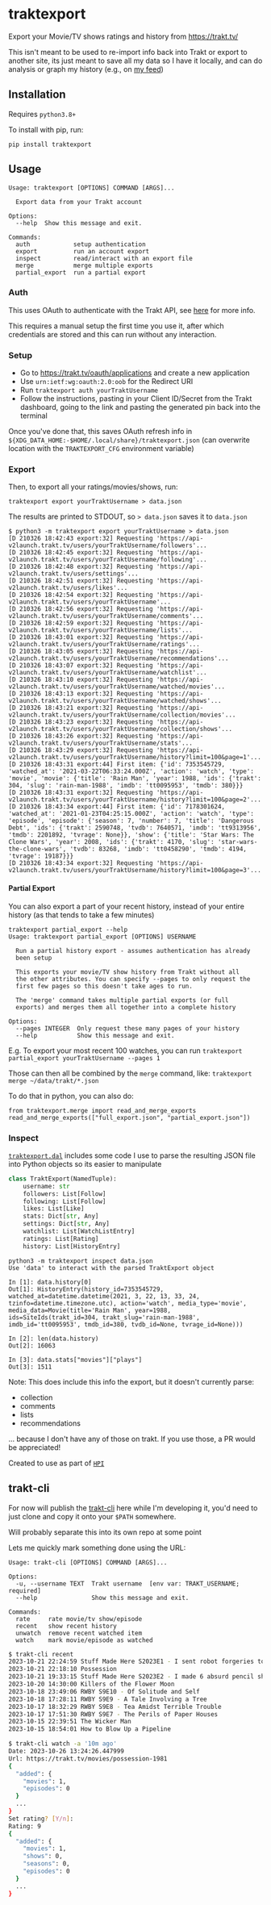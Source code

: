 # traktexport

Export your Movie/TV shows ratings and history from https://trakt.tv/

This isn't meant to be used to re-import info back into Trakt or export to another site, its just meant to save all my data so I have it locally, and can do analysis or graph my history (e.g., on [my feed](https://sean.fish/feed/?order_by=when&sort=desc&ftype=trakt_history_episode%2Ctrakt_history_movie))

## Installation

Requires `python3.8+`

To install with pip, run:

    pip install traktexport

## Usage

```
Usage: traktexport [OPTIONS] COMMAND [ARGS]...

  Export data from your Trakt account

Options:
  --help  Show this message and exit.

Commands:
  auth            setup authentication
  export          run an account export
  inspect         read/interact with an export file
  merge           merge multiple exports
  partial_export  run a partial export
```

### Auth

This uses OAuth to authenticate with the Trakt API, see [here](https://glensc.github.io/python-pytrakt/getstarted.html#oauth-auth) for more info.

This requires a manual setup the first time you use it, after which credentials are stored and this can run without any interaction.

### Setup

- Go to <https://trakt.tv/oauth/applications> and create a new application
- Use `urn:ietf:wg:oauth:2.0:oob` for the Redirect URI
- Run `traktexport auth yourTraktUsername`
- Follow the instructions, pasting in your Client ID/Secret from the Trakt dashboard, going to the link and pasting the generated pin back into the terminal

Once you've done that, this saves OAuth refresh info in `${XDG_DATA_HOME:-$HOME/.local/share}/traktexport.json` (can overwrite location with the `TRAKTEXPORT_CFG` environment variable)

### Export

Then, to export all your ratings/movies/shows, run:

`traktexport export yourTraktUsername > data.json`

The results are printed to STDOUT, so `> data.json` saves it to `data.json`

```
$ python3 -m traktexport export yourTraktUsername > data.json
[D 210326 18:42:43 export:32] Requesting 'https://api-v2launch.trakt.tv/users/yourTraktUsername/followers'...
[D 210326 18:42:45 export:32] Requesting 'https://api-v2launch.trakt.tv/users/yourTraktUsername/following'...
[D 210326 18:42:48 export:32] Requesting 'https://api-v2launch.trakt.tv/users/settings'...
[D 210326 18:42:51 export:32] Requesting 'https://api-v2launch.trakt.tv/users/likes'...
[D 210326 18:42:54 export:32] Requesting 'https://api-v2launch.trakt.tv/users/yourTraktUsername'...
[D 210326 18:42:56 export:32] Requesting 'https://api-v2launch.trakt.tv/users/yourTraktUsername/comments'...
[D 210326 18:42:59 export:32] Requesting 'https://api-v2launch.trakt.tv/users/yourTraktUsername/lists'...
[D 210326 18:43:01 export:32] Requesting 'https://api-v2launch.trakt.tv/users/yourTraktUsername/ratings'...
[D 210326 18:43:05 export:32] Requesting 'https://api-v2launch.trakt.tv/users/yourTraktUsername/recommendations'...
[D 210326 18:43:07 export:32] Requesting 'https://api-v2launch.trakt.tv/users/yourTraktUsername/watchlist'...
[D 210326 18:43:10 export:32] Requesting 'https://api-v2launch.trakt.tv/users/yourTraktUsername/watched/movies'...
[D 210326 18:43:13 export:32] Requesting 'https://api-v2launch.trakt.tv/users/yourTraktUsername/watched/shows'...
[D 210326 18:43:21 export:32] Requesting 'https://api-v2launch.trakt.tv/users/yourTraktUsername/collection/movies'...
[D 210326 18:43:23 export:32] Requesting 'https://api-v2launch.trakt.tv/users/yourTraktUsername/collection/shows'...
[D 210326 18:43:26 export:32] Requesting 'https://api-v2launch.trakt.tv/users/yourTraktUsername/stats'...
[D 210326 18:43:29 export:32] Requesting 'https://api-v2launch.trakt.tv/users/yourTraktUsername/history?limit=100&page=1'...
[D 210326 18:43:31 export:44] First item: {'id': 7353545729, 'watched_at': '2021-03-22T06:33:24.000Z', 'action': 'watch', 'type': 'movie', 'movie': {'title': 'Rain Man', 'year': 1988, 'ids': {'trakt': 304, 'slug': 'rain-man-1988', 'imdb': 'tt0095953', 'tmdb': 380}}}
[D 210326 18:43:31 export:32] Requesting 'https://api-v2launch.trakt.tv/users/yourTraktUsername/history?limit=100&page=2'...
[D 210326 18:43:34 export:44] First item: {'id': 7178301624, 'watched_at': '2021-01-23T04:25:15.000Z', 'action': 'watch', 'type': 'episode', 'episode': {'season': 7, 'number': 7, 'title': 'Dangerous Debt', 'ids': {'trakt': 2590748, 'tvdb': 7640571, 'imdb': 'tt9313956', 'tmdb': 2201892, 'tvrage': None}}, 'show': {'title': 'Star Wars: The Clone Wars', 'year': 2008, 'ids': {'trakt': 4170, 'slug': 'star-wars-the-clone-wars', 'tvdb': 83268, 'imdb': 'tt0458290', 'tmdb': 4194, 'tvrage': 19187}}}
[D 210326 18:43:34 export:32] Requesting 'https://api-v2launch.trakt.tv/users/yourTraktUsername/history?limit=100&page=3'...
```

#### Partial Export

You can also export a part of your recent history, instead of your entire history (as that tends to take a few minutes)

```
traktexport partial_export --help
Usage: traktexport partial_export [OPTIONS] USERNAME

  Run a partial history export - assumes authentication has already
  been setup

  This exports your movie/TV show history from Trakt without all
  the other attributes. You can specify --pages to only request the
  first few pages so this doesn't take ages to run.

  The 'merge' command takes multiple partial exports (or full
  exports) and merges them all together into a complete history

Options:
  --pages INTEGER  Only request these many pages of your history
  --help           Show this message and exit.
```

E.g. To export your most recent 100 watches, you can run `traktexport partial_export yourTraktUsername --pages 1`

Those can then all be combined by the `merge` command, like: `traktexport merge ~/data/trakt/*.json`

To do that in python, you can also do:

```
from traktexport.merge import read_and_merge_exports
read_and_merge_exports(["full_export.json", "partial_export.json"])
```

### Inspect

[`traktexport.dal`](./traktexport/dal.py) includes some code I use to parse the resulting JSON file into Python objects so its easier to manipulate

```python
class TraktExport(NamedTuple):
    username: str
    followers: List[Follow]
    following: List[Follow]
    likes: List[Like]
    stats: Dict[str, Any]
    settings: Dict[str, Any]
    watchlist: List[WatchListEntry]
    ratings: List[Rating]
    history: List[HistoryEntry]
```

```
python3 -m traktexport inspect data.json
Use 'data' to interact with the parsed TraktExport object

In [1]: data.history[0]
Out[1]: HistoryEntry(history_id=7353545729, watched_at=datetime.datetime(2021, 3, 22, 13, 33, 24, tzinfo=datetime.timezone.utc), action='watch', media_type='movie', media_data=Movie(title='Rain Man', year=1988, ids=SiteIds(trakt_id=304, trakt_slug='rain-man-1988', imdb_id='tt0095953', tmdb_id=380, tvdb_id=None, tvrage_id=None)))

In [2]: len(data.history)
Out[2]: 16063

In [3]: data.stats["movies"]["plays"]
Out[3]: 1511
```

Note: This does include this info the export, but it doesn't currently parse:

- collection
- comments
- lists
- recommendations

... because I don't have any of those on trakt. If you use those, a PR would be appreciated!

Created to use as part of [`HPI`](https://github.com/seanbreckenridge/HPI)

## trakt-cli

For now will publish the [trakt-cli](./scripts/trakt-cli) here while I'm developing it, you'd need to just clone and copy it onto your `$PATH` somewhere.

Will probably separate this into its own repo at some point

Lets me quickly mark something done using the URL:

```
Usage: trakt-cli [OPTIONS] COMMAND [ARGS]...

Options:
  -u, --username TEXT  Trakt username  [env var: TRAKT_USERNAME; required]
  --help               Show this message and exit.

Commands:
  rate     rate movie/tv show/episode
  recent   show recent history
  unwatch  remove recent watched item
  watch    mark movie/episode as watched
```

```bash
$ trakt-cli recent
2023-10-21 22:24:59 Stuff Made Here S2023E1 - I sent robot forgeries to a handwriting expert
2023-10-21 22:18:10 Possession
2023-10-21 19:33:15 Stuff Made Here S2023E2 - I made 6 absurd pencil sharpeners
2023-10-20 14:30:00 Killers of the Flower Moon
2023-10-18 23:49:06 RWBY S9E10 - Of Solitude and Self
2023-10-18 17:28:11 RWBY S9E9 - A Tale Involving a Tree
2023-10-17 18:32:29 RWBY S9E8 - Tea Amidst Terrible Trouble
2023-10-17 17:51:30 RWBY S9E7 - The Perils of Paper Houses
2023-10-15 22:39:51 The Wicker Man
2023-10-15 18:54:01 How to Blow Up a Pipeline
```

```bash
$ trakt-cli watch -a '10m ago'                                                
Date: 2023-10-26 13:24:26.447999
Url: https://trakt.tv/movies/possession-1981
{
  "added": {
    "movies": 1,
    "episodes": 0
  }
  ...
}
Set rating? [Y/n]: 
Rating: 9
{
  "added": {
    "movies": 1,
    "shows": 0,
    "seasons": 0,
    "episodes": 0
  }
  ...
}
```
